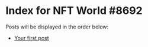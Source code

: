 # Index for NFT World #8692
Posts will be displayed in the order below:

- [Your first post](./001-first.md)

